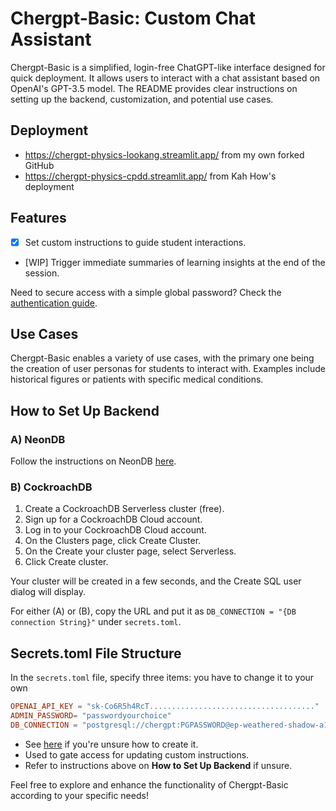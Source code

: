 # Chergpt-Basic: Custom Chat Assistant

Chergpt-Basic is a simplified, login-free ChatGPT-like interface designed for quick deployment. It allows users to interact with a chat assistant based on OpenAI's GPT-3.5 model. The README provides clear instructions on setting up the backend, customization, and potential use cases.

## Deployment 
-  https://chergpt-physics-lookang.streamlit.app/ from my own forked GitHub 
-  https://chergpt-physics-cpdd.streamlit.app/  from Kah How's deployment

## Features
- [x] Set custom instructions to guide student interactions.
- [WIP] Trigger immediate summaries of learning insights at the end of the session.

Need to secure access with a simple global password? Check the [authentication guide](https://docs.streamlit.io/knowledge-base/deploy/authentication-without-sso).

## Use Cases
Chergpt-Basic enables a variety of use cases, with the primary one being the creation of user personas for students to interact with. Examples include historical figures or patients with specific medical conditions.

## How to Set Up Backend
### A) NeonDB
Follow the instructions on NeonDB [here](https://start.open.gov.sg/docs/getting-started/prerequisites).

### B) CockroachDB
1. Create a CockroachDB Serverless cluster (free).
2. Sign up for a CockroachDB Cloud account.
3. Log in to your CockroachDB Cloud account.
4. On the Clusters page, click Create Cluster.
5. On the Create your cluster page, select Serverless.
6. Click Create cluster.

Your cluster will be created in a few seconds, and the Create SQL user dialog will display.

For either (A) or (B), copy the URL and put it as `DB_CONNECTION = "{DB connection String}"` under `secrets.toml`.

## Secrets.toml File Structure
In the `secrets.toml` file, specify three items: you have to change it to your own

```toml
OPENAI_API_KEY = "sk-Co6R5h4RcT....................................." 
ADMIN_PASSWORD= "passwordyourchoice" 
DB_CONNECTION = "postgresql://chergpt:PGPASSWORD@ep-weathered-shadow-a1uz6hly.ap-southeast-1.aws.neon.tech/neondb?sslmode=require" 
```
- See [here](https://teachertech.beehiiv.com/p/api-openai) if you're unsure how to create it.
- Used to gate access for updating custom instructions.
- Refer to instructions above on **How to Set Up Backend** if unsure.

Feel free to explore and enhance the functionality of Chergpt-Basic according to your specific needs!
